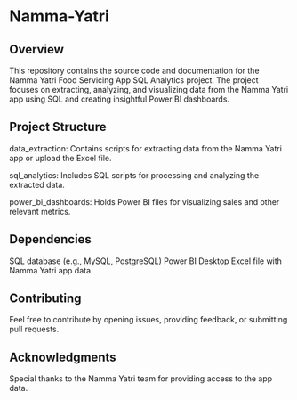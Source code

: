 # Namma-Yatri

## Overview

This repository contains the source code and documentation for the Namma Yatri Food Servicing App SQL Analytics project. The project focuses on extracting, analyzing, and visualizing data from the Namma Yatri app using SQL and creating insightful Power BI dashboards.

## Project Structure

data_extraction: Contains scripts for extracting data from the Namma Yatri app or upload the Excel file.

sql_analytics: Includes SQL scripts for processing and analyzing the extracted data.

power_bi_dashboards: Holds Power BI files for visualizing sales and other relevant metrics.

## Dependencies

SQL database (e.g., MySQL, PostgreSQL)
Power BI Desktop
Excel file with Namma Yatri app data

## Contributing

Feel free to contribute by opening issues, providing feedback, or submitting pull requests.

## Acknowledgments

Special thanks to the Namma Yatri team for providing access to the app data.
